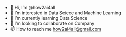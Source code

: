 - 👋 Hi, I’m @how2ai4all
- 👀 I’m interested in Data Sciece and Machine Learning
- 🌱 I’m currently learning Data Science
- 💞️ I’m looking to collaborate on Company
- 📫 How to reach me how2ai4all@gmail.com

<!---
how2ai4all/how2ai4all is a ✨ special ✨ repository because its `README.md` (this file) appears on your GitHub profile.
You can click the Preview link to take a look at your changes.
--->
